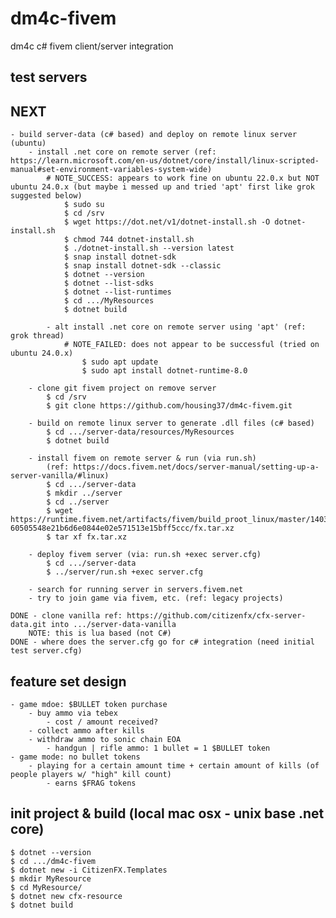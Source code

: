 # dm4c-fivem
dm4c c# fivem client/server integration

## test servers
    

## NEXT
    - build server-data (c# based) and deploy on remote linux server (ubuntu)
        - install .net core on remote server (ref: https://learn.microsoft.com/en-us/dotnet/core/install/linux-scripted-manual#set-environment-variables-system-wide)
            # NOTE_SUCCESS: appears to work fine on ubuntu 22.0.x but NOT ubuntu 24.0.x (but maybe i messed up and tried 'apt' first like grok suggested below)
                $ sudo su
                $ cd /srv
                $ wget https://dot.net/v1/dotnet-install.sh -O dotnet-install.sh
                $ chmod 744 dotnet-install.sh 
                $ ./dotnet-install.sh --version latest
                $ snap install dotnet-sdk
                $ snap install dotnet-sdk --classic
                $ dotnet --version
                $ dotnet --list-sdks
                $ dotnet --list-runtimes
                $ cd .../MyResources
                $ dotnet build

            - alt install .net core on remote server using 'apt' (ref: grok thread)
                # NOTE_FAILED: does not appear to be successful (tried on ubuntu 24.0.x)
                    $ sudo apt update
                    $ sudo apt install dotnet-runtime-8.0

        - clone git fivem project on remove server
            $ cd /srv
            $ git clone https://github.com/housing37/dm4c-fivem.git
        
        - build on remote linux server to generate .dll files (c# based)
            $ cd .../server-data/resources/MyResources
            $ dotnet build

        - install fivem on remote server & run (via run.sh)
            (ref: https://docs.fivem.net/docs/server-manual/setting-up-a-server-vanilla/#linux)
            $ cd .../server-data
            $ mkdir ../server
            $ cd ../server
            $ wget https://runtime.fivem.net/artifacts/fivem/build_proot_linux/master/14033-60505548e21b6d6e0844e02e571513e15bff5ccc/fx.tar.xz
            $ tar xf fx.tar.xz

        - deploy fivem server (via: run.sh +exec server.cfg)
            $ cd .../server-data
            $ ../server/run.sh +exec server.cfg

        - search for running server in servers.fivem.net
        - try to join game via fivem, etc. (ref: legacy projects)
    
    DONE - clone vanilla ref: https://github.com/citizenfx/cfx-server-data.git into .../server-data-vanilla
        NOTE: this is lua based (not C#)
    DONE - where does the server.cfg go for c# integration (need initial test server.cfg)

## feature set design
    - game mdoe: $BULLET token purchase
        - buy ammo via tebex
            - cost / amount received?
        - collect ammo after kills
        - withdraw ammo to sonic chain EOA
            - handgun | rifle ammo: 1 bullet = 1 $BULLET token
    - game mode: no bullet tokens
        - playing for a certain amount time + certain amount of kills (of people players w/ "high" kill count)
            - earns $FRAG tokens
    
## init project & build (local mac osx - unix base .net core)
    $ dotnet --version
    $ cd .../dm4c-fivem
    $ dotnet new -i CitizenFX.Templates
    $ mkdir MyResource
    $ cd MyResource/
    $ dotnet new cfx-resource
    $ dotnet build